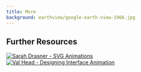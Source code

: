 ```yaml
---
title: More
background: earthview/google-earth-view-1966.jpg
---
```


## Further Resources

[![Sarah Drasner - SVG Animations](/images/svganimations.jpg)](https://www.amazon.com/SVG-Animations-Implementations-Responsive-Animation/dp/1491939702/ref=sr_1_1)
[![Val Head - Designing Interface Animation](/images/designinginterfaceanimation.jpg)](https://www.amazon.com/Designing-Interface-Animation-Meaningful-Experience/dp/1933820322/ref=sr_1_fkmr0_1)

